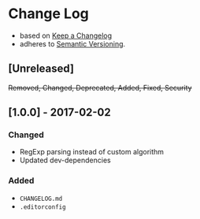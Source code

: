 <!-- markdownlint-disable MD012 MD022 MD024 MD026 MD032 MD041 -->

# Change Log

- based on [Keep a Changelog](http://keepachangelog.com/)
- adheres to [Semantic Versioning](http://semver.org/).

## [Unreleased]
~~Removed, Changed, Deprecated, Added, Fixed, Security~~


## [1.0.0] - 2017-02-02
### Changed
- RegExp parsing instead of custom algorithm
- Updated dev-dependencies

### Added
- `CHANGELOG.md`
- `.editorconfig`
